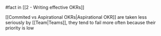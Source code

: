 #fact in [[2 - Writing effective OKRs]]

[[Commited vs Aspirational OKRs|Aspirational OKR]] are taken less seriously by [[Team|Teams]], they tend to fail more often because their priority is low